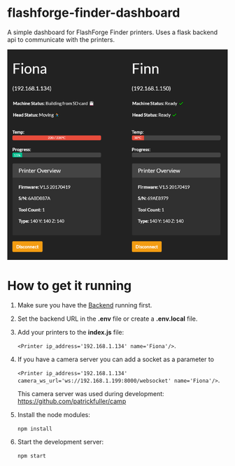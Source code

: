 # flashforge-finder-dashboard
A simple dashboard for FlashForge Finder printers. Uses a flask backend api to communicate with the printers.

![Dashboard example image](https://github.com/01F0/flashforge-finder-dashboard/blob/master/example.png)

# How to get it running

1. Make sure you have the [Backend](https://github.com/01F0/flashforge-finder-api) running first.

2. Set the backend URL in the **.env** file or create a **.env.local** file.

3. Add your printers to the **index.js** file:

    `<Printer ip_address='192.168.1.134' name='Fiona'/>`. 

4. If you have a camera server you can add a socket as a parameter to 

    `<Printer ip_address='192.168.1.134' camera_ws_url='ws://192.168.1.199:8000/websocket' name='Fiona'/>`. 

    This camera server was used during development: https://github.com/patrickfuller/camp

5. Install the node modules:

    `npm install`

6. Start the development server:

    `npm start`

